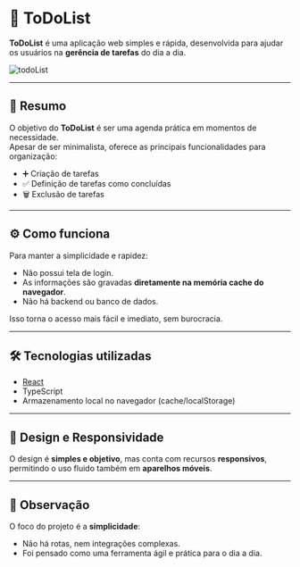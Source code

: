 # 📝 ToDoList

**ToDoList** é uma aplicação web simples e rápida, desenvolvida para ajudar os usuários na **gerência de tarefas** do dia a dia.

![todoList](https://github.com/user-attachments/assets/e389916c-729d-4f2a-be44-501c719b32ea)

---

## 🚀 Resumo

O objetivo do **ToDoList** é ser uma agenda prática em momentos de necessidade.  
Apesar de ser minimalista, oferece as principais funcionalidades para organização:

- ➕ Criação de tarefas  
- ✅ Definição de tarefas como concluídas  
- 🗑️ Exclusão de tarefas  

---

## ⚙️ Como funciona

Para manter a simplicidade e rapidez:  
- Não possui tela de login.  
- As informações são gravadas **diretamente na memória cache do navegador**.  
- Não há backend ou banco de dados.  

Isso torna o acesso mais fácil e imediato, sem burocracia.

---

## 🛠️ Tecnologias utilizadas

- [React](https://reactjs.org/)
- TypeScript
- Armazenamento local no navegador (cache/localStorage)  

---

## 📱 Design e Responsividade

O design é **simples e objetivo**, mas conta com recursos **responsivos**, permitindo o uso fluido também em **aparelhos móveis**.

---

## 📌 Observação

O foco do projeto é a **simplicidade**:  
- Não há rotas, nem integrações complexas.  
- Foi pensado como uma ferramenta ágil e prática para o dia a dia.
